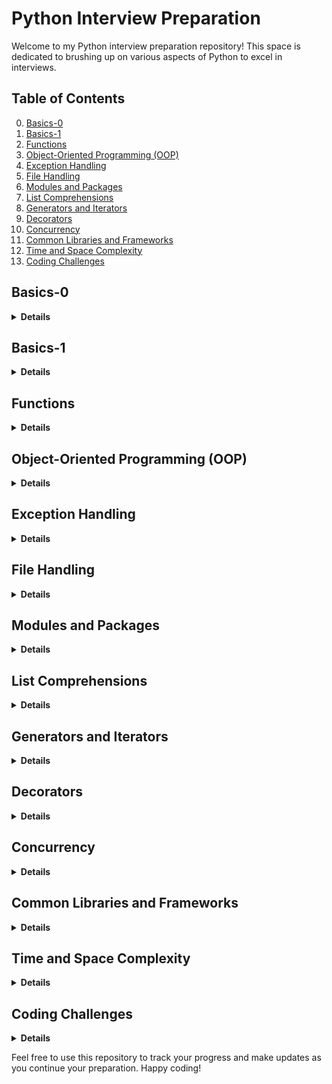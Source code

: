 # Python Interview Preparation

Welcome to my Python interview preparation repository! This space is dedicated to brushing up on various aspects of Python to excel in interviews.

## Table of Contents
0. [Basics-0](#basics-0)
1. [Basics-1](#basics-1)
2. [Functions](#functions)
3. [Object-Oriented Programming (OOP)](#object-oriented-programming-oop)
4. [Exception Handling](#exception-handling)
5. [File Handling](#file-handling)
6. [Modules and Packages](#modules-and-packages)
7. [List Comprehensions](#list-comprehensions)
8. [Generators and Iterators](#generators-and-iterators)
9. [Decorators](#decorators)
10. [Concurrency](#concurrency)
11. [Common Libraries and Frameworks](#common-libraries-and-frameworks)
12. [Time and Space Complexity](#time-and-space-complexity)
13. [Coding Challenges](#coding-challenges)

## Basics-0
<details>
<summary><strong> Details </strong></summary>

### What is Python, and how is it different from other programming languages?

**Answer:** Python is a high-level, interpreted programming language known for its <ins>readability</ins> and <ins>simplicity</ins>. It emphasizes code readability and allows programmers to express concepts in fewer lines of code than might be possible in languages such as C++ or Java. <ins>Python supports multiple programming paradigms, including procedural, object-oriented, and [functional programming](https://en.wikipedia.org/wiki/Functional_programming).</ins>

### Explain the differences between Python 2 and Python 3.

**Answer:** Python 2 and Python 3 are two major versions of the Python programming language. Python 3 was introduced as an upgrade to Python 2 with some significant changes to improve consistency and eliminate redundancy. Key differences include changes to print syntax (print is a function in Python 3), Unicode support, integer division, and various library updates. Python 2 reached its end of life on January 1, 2020, and developers are encouraged to use Python 3 for all new projects.

### What are the main features of Python?

**Answer:** Python has several key features:

- **Readability:** Python's syntax is clear and readable, making it an excellent language for beginners.
- **Versatility:** Python supports both procedural and object-oriented programming paradigms.
- **Interpretation:** It is an <ins>interpreted language</ins>, which means code execution occurs line by line.
- **Dynamic typing:** <insVariables are dynamically typed</ins, allowing flexibility.
- **Extensive libraries:** Python has a rich standard library and numerous third-party libraries, facilitating diverse applications.
- **Community support:** Python has a large, active community contributing to its development and providing support.

### What are the different data types in Python?

**Answer:** Python has various data types, including int (integer), str (string), float (floating-point), tuple, list, dict (dictionary), and bool (boolean).

### What is the output of (0, 1, 2, 3, (4, 5, 6), 7, 8, 9)[::2]

**Answer:** (0, 2, (4, 5, 6), 8) Certainly, the annotation [::2] is a slicing notation in Python that allows extracting a subsequence from a sequence (such as a list or tuple) by specifying three parameters separated by colons. The general form is start:stop:step, where: 
- start represents the starting index (inclusive).
- stop represents the ending index (exclusive).
- step represents the step or increment between selected elements.

### What is the output of (10, 20, 30, 40, 50)[::-2]?

**Answer:** (50, 30, 10). The notation [::-2] reverses the tuple and returns every second element. The [::-2] slice notation means to start from the end and move backwards by 2 steps. In this case, it starts from the end of the tuple and selects every second element moving towards the beginning.

### Output of l_numbers=[[]]*5, l_numbers[0].append(1)?

**Answer:** _l_numbers_ will be equal to [[1], [1], [1], [1], [1]]. When you multiply a list by a number, you get a list of references to the same elements. So, modifying one of them reflects on all.

### What is the difference between == and is in Python?

**Answer:** _==_ is a comparison operator that checks <ins>equality</ins> between the values of two objects.
_is_ is an identity operator that checks whether two variables <ins>refer to the same object in memory</ins>.


### What is the purpose of the single underscore “_” variable in Python?

In Python, the single underscore (_) has several conventional uses, and its purpose can depend on the context in which it is used. Here are some common cases: 
i) Placeholder for Unused Variables 
ii) 


#### Data Types

- Understanding and working with various data types:
  ```python
  # Example
  num = 42
  name = "John"
  coordinates = (10.5, 20.0)
  
  # Everything from numbers, lists, strings, functions and classes are python objects.
  ```

#### Operators


- Utilizing operators for arithmetic, comparison, logical operations:
  ```python
  # Example
  result = 10 + 5  # Addition
  is_equal = (3 == 3)  # Comparison
  logical_result = True and False  # Logical AND
  ```

#### Variables

- Declaring and using variables to store values:
  ```python
  # Example
  age = 30
  message = f"My age is {age}."
  ```

#### Control Flow

- Implementing control flow structures such as if statements, loops:
  ```python
  # Example
  age = 30
  if age >= 18:
      print("You are an adult.")
  else:
      print("You are a minor.")
  
  # Loop example
  for i in range(5):
      print(i)
  ```
  



more examples in the file basics_0.py  

</details>

## Basics-1
<details>
<summary><strong> Details </strong></summary>

What is mutable and immutable objects/data types in Python?
What is the difference between list and tuples in Python?
How is memory managed in Python?


</details>

## Functions
<details>
<summary><strong> Details </strong></summary>

- Defining functions, parameters, return values

</details>

## Object-Oriented Programming (OOP)
<details>
<summary><strong> Details </strong></summary>

What is MRO in Python? How does it work?
What is monkey patching? How to use it in Python?
What is the difference between staticmethod and classmethod?

- Classes, objects, inheritance, encapsulation

</details>

## Exception Handling
<details>
<summary><strong> Details </strong></summary>

Explain exception handling in Python.
Is there a sequence in defining exceptions in except block for exception handling?

- try, except, else, finally blocks

</details>

## File Handling
<details>
<summary><strong> Details </strong></summary>

How would you load large data file in Python?

- Reading and writing to files, context managers

</details>

## Modules and Packages
<details>
<summary><strong> Details </strong></summary>

- Importing modules, creating packages

</details>

## List Comprehensions
<details>
<summary><strong> Details </strong></summary>

- Creating concise lists

</details>

## Generators and Iterators
<details>
<summary><strong> Details </strong></summary>


Explain Generators and use case of it.

- Yield statement, iterating through generators

</details>

## Decorators
<details>
<summary><strong> Details </strong></summary>

Explain Closures in Python
How to make a chain of function decorators?

- Defining and using decorators

</details>

## Concurrency
<details>
<summary><strong> Details </strong></summary>

- Threading vs. multiprocessing, GIL

</details>

## Common Libraries and Frameworks
<details>
<summary><strong> Details </strong></summary>

- Requests, NumPy, Pandas, Flask/Django

</details>

## Time and Space Complexity
<details>
<summary><strong> Details </strong></summary>

- Big O notation, algorithm efficiency

</details>

## Coding Challenges
<details>
<summary><strong> Details </strong></summary>

- Practice on platforms like LeetCode, HackerRank

</details>




Feel free to use this repository to track your progress and make updates as you continue your preparation. Happy coding!
